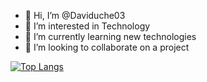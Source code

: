 - 👋 Hi, I’m @Daviduche03
- 👀 I’m interested in Technology
- 🌱 I’m currently learning new technologies
- 💞️ I’m looking to collaborate on a project


[![Top Langs](https://github-readme-stats-git-masterrstaa-rickstaa.vercel.app/api/top-langs/?username=daviduche03)](https://github.com/daviduche03/github-readme-stats)
